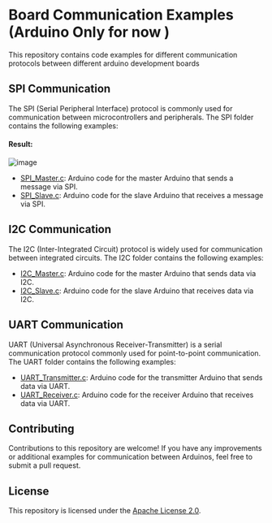 # Board Communication Examples (Arduino Only for now )

This repository contains code examples for different communication protocols between different arduino development boards 
## SPI Communication

The SPI (Serial Peripheral Interface) protocol is commonly used for communication between microcontrollers and peripherals. The SPI folder contains the following examples:
#### Result: 
![image](https://github.com/Oreoluwa-IVT/Board_Communication/assets/75027292/e9ad6ade-d56e-4e75-a466-b28e12abb317)



- [SPI_Master.c](./SPI_Master.c): Arduino code for the master Arduino that sends a message via SPI.
- [SPI_Slave.c](./SPI_Slave.c): Arduino code for the slave Arduino that receives a message via SPI.

## I2C Communication

The I2C (Inter-Integrated Circuit) protocol is widely used for communication between integrated circuits. The I2C folder contains the following examples:

- [I2C_Master.c](./I2C_Master.c): Arduino code for the master Arduino that sends data via I2C.
- [I2C_Slave.c](./I2C_Slave.c): Arduino code for the slave Arduino that receives data via I2C.

## UART Communication

UART (Universal Asynchronous Receiver-Transmitter) is a serial communication protocol commonly used for point-to-point communication. The UART folder contains the following examples:

- [UART_Transmitter.c](./UART_Transmitter.c): Arduino code for the transmitter Arduino that sends data via UART.
- [UART_Receiver.c](./UART_Receiver.c): Arduino code for the receiver Arduino that receives data via UART.

## Contributing

Contributions to this repository are welcome! If you have any improvements or additional examples for communication between Arduinos, feel free to submit a pull request.

## License

This repository is licensed under the [Apache License 2.0](LICENSE).
